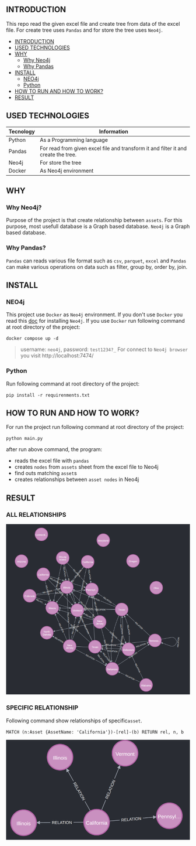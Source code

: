 ## INTRODUCTION

This repo read the given excel file and create tree from data of the excel file. For create tree uses `Pandas` and for store the tree uses `Neo4j`.

* [INTRODUCTION](#introduction)
* [USED TECHNOLOGIES](#used-technologies)
* [WHY](#why)
    * [Why Neo4j](#why-neo4j)
    * [Why Pandas](#why-pandas)
* [INSTALL](#install)
    * [NEO4j](#neo4j)
    * [Python](#python)
* [HOW TO RUN AND HOW TO WORK?](#how-to-run-and-how-to-work)
* [RESULT](#result)

## USED TECHNOLOGIES

Tecnology | Information
----------|------------
Python    | As a Programming language
Pandas    | For read from given excel file and transform it and filter it and create the tree.
Neo4j     | For store the tree
Docker    | As Neo4j environment

## WHY

### Why Neo4j?

Purpose of the project is that create relationship between `assets`. For this purpose, most usefull database is a Graph based database. `Neo4j` is a Graph based database.

### Why Pandas?

`Pandas` can reads various file format such as `csv`, `parquet`, `excel` and `Pandas` can make various operations on data such as filter, group by, order by, join.

## INSTALL

### NEO4j

This project use `Docker` as `Neo4j` environment. If you don't use `Docker` you read this [doc](https://neo4j.com/docs/operations-manual/current/installation/) for installing `Neo4j`. If you use `Docker` run following command at root directory of the project:

```
docker compose up -d
```

> username: `neo4j`, password: `test1234?_`
> For connect to `Neo4j browser` you visit http://localhost:7474/


### Python

Run following command at root directory of the project:

```
pip install -r requirenments.txt
```

## HOW TO RUN AND HOW TO WORK?

For run the project run following command at root directory of the project:

```
python main.py
```

after run above command, the program:

* reads the excel file with `pandas`
* creates `nodes` from `assets` sheet from the excel file to Neo4j
* find outs matching `asset`s
* creates relationships between `asset nodes` in Neo4j

## RESULT

### ALL RELATIONSHIPS

![img](./img/result.png)

### SPECIFIC RELATIONSHIP

Following command show relationships of specific`asset`.

```neo4j
MATCH (n:Asset {AssetName: 'California'})-[rel]-(b) RETURN rel, n, b
```

![img](./img/californai_result.png)